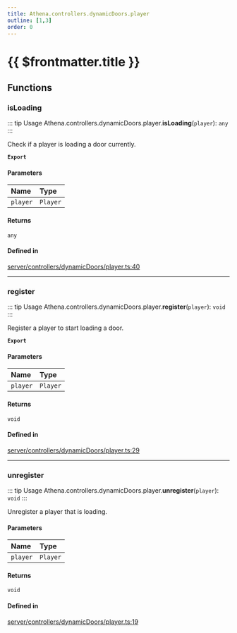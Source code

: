 ```yaml
---
title: Athena.controllers.dynamicDoors.player
outline: [1,3]
order: 0
---
```


# {{ $frontmatter.title }}


## Functions

### isLoading

::: tip Usage
Athena.controllers.dynamicDoors.player.**isLoading**(`player`): `any`
:::

Check if a player is loading a door currently.

**`Export`**

#### Parameters

| Name | Type |
| :------ | :------ |
| `player` | `Player` |

#### Returns

`any`

#### Defined in

[server/controllers/dynamicDoors/player.ts:40](https://github.com/Stuyk/altv-athena/blob/a762ea7/src/core/server/controllers/dynamicDoors/player.ts#L40)

___

### register

::: tip Usage
Athena.controllers.dynamicDoors.player.**register**(`player`): `void`
:::

Register a player to start loading a door.

**`Export`**

#### Parameters

| Name | Type |
| :------ | :------ |
| `player` | `Player` |

#### Returns

`void`

#### Defined in

[server/controllers/dynamicDoors/player.ts:29](https://github.com/Stuyk/altv-athena/blob/a762ea7/src/core/server/controllers/dynamicDoors/player.ts#L29)

___

### unregister

::: tip Usage
Athena.controllers.dynamicDoors.player.**unregister**(`player`): `void`
:::

Unregister a player that is loading.

#### Parameters

| Name | Type |
| :------ | :------ |
| `player` | `Player` |

#### Returns

`void`

#### Defined in

[server/controllers/dynamicDoors/player.ts:19](https://github.com/Stuyk/altv-athena/blob/a762ea7/src/core/server/controllers/dynamicDoors/player.ts#L19)
